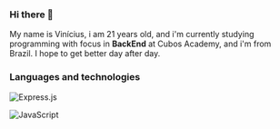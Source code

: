 ### Hi there 👋

My name is Vinícius, i am 21 years old, and i'm currently studying programming with focus in **BackEnd** at Cubos Academy, and i'm from Brazil. 
I hope to get better day after day.

### Languages and technologies 


![Express.js]({https://img.shields.io/badge/Express%20js-000000?style=for-the-badge&logo=express&logoColor=white}) 


![JavaScript]({https://img.shields.io/badge/JavaScript-323330?style=for-the-badge&logo=javascript&logoColor=F7DF1E})
